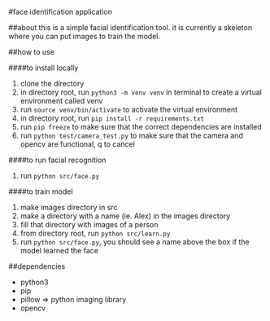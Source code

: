 #face identification application

##about
this is a simple facial identification tool. it is currently a skeleton where you can put images to train the model.

##how to use

####to install locally

1. clone the directory
2. in directory root, run ```python3 -m venv venv``` in terminal to create a virtual environment called venv
3. run ```source venv/bin/activate``` to activate the virtual environment
4. in directory root, run ```pip install -r requirements.txt```
5. run ```pip freeze``` to make sure that the correct dependencies are installed
6. run ```python test/camera_test.py``` to make sure that the camera and opencv are functional, q to cancel


####to run facial recognition

1. run ```python src/face.py```


####to train model

1. make images directory in src
2. make a directory with a name (ie. Alex) in the images directory
3. fill that directory with images of a person
4. from directory root, run ```python src/learn.py```
5. run ```python src/face.py```, you should see a name above the box if the model learned the face


##dependencies
* python3
* pip
* pillow => python imaging library
* opencv
